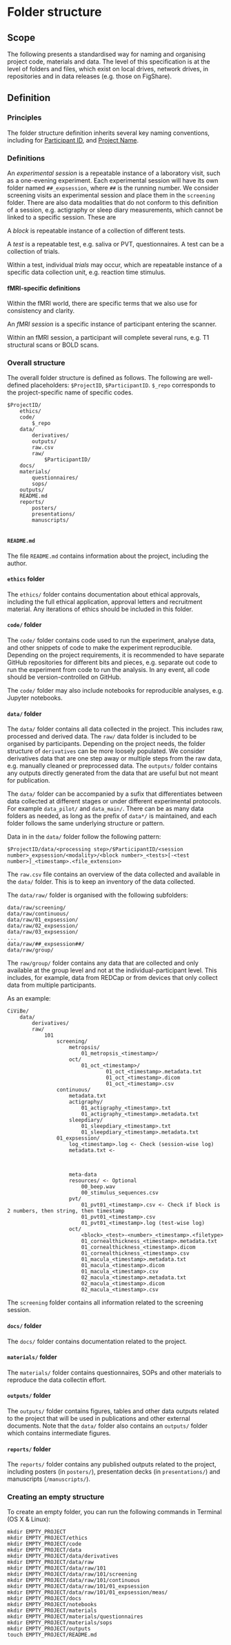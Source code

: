 # Folder structure

## Scope

The following presents a standardised way for naming and organising project code, materials and data. The level of this specification is at the level of folders and files, which exist on local drives, network drives, in repositories and in data releases (e.g. those on FigShare).

## Definition

### Principles

The folder structure definition inherits several key naming conventions, including for [Participant ID](participant_id.md), and [Project Name](project_id.md).

### Definitions

An *experimental session* is a repeatable instance of a laboratory visit, such as a one-evening experiment. Each experimental session will have its own folder named `##_expsession`, where `##` is the running number. We consider screening visits an experimental session and place them in the `screening` folder. There are also data modalities that do not conform to this definition of a session, e.g. actigraphy or sleep diary measurements, which cannot be linked to a specific session. These are 

A *block* is repeatable instance of a collection of different tests.

A *test* is a repeatable test, e.g. saliva or PVT, questionnaires. A test can be a collection of trials.

Within a test, individual *trials* may occur, which are repeatable instance of a specific data collection unit, e.g. reaction time stimulus.

#### fMRI-specific definitions

Within the fMRI world, there are specific terms that we also use for consistency and clarity.

An *fMRI session* is a specific instance of participant entering the scanner.

Within an fMRI session, a participant will complete several runs, e.g. T1 structural scans or BOLD scans.

### Overall structure

The overall folder structure is defined as follows. The following are well-defined placeholders: `$ProjectID`, `$ParticipantID`. `$_repo` corresponds to the project-specific name of specific codes.

```
$ProjectID/
	ethics/
	code/
		$_repo		
	data/
		derivatives/
		outputs/
		raw.csv
		raw/
			$ParticipantID/
	docs/
	materials/
		questionnaires/
		sops/
	outputs/
	README.md
	reports/ 
		posters/
		presentations/
		manuscripts/
  
```

#### `README.md`

The file `README.md` contains information about the project, including the author.

#### `ethics` folder

The `ethics/` folder contains documentation about ethical approvals, including the full ethical application, approval letters and recruitment material. Any iterations of ethics should be included in this folder.

#### `code/` folder

The `code/` folder contains code used to run the experiment, analyse data, and other snippets of code to make the experiment reproducible. Depending on the project requirements, it is recommended to have separate GitHub repositories for different bits and pieces, e.g. separate out code to run the experiment from code to run the analysis. In any event, all code should be version-controlled on GitHub.

The `code/` folder may also include notebooks for reproducible analyses, e.g. Jupyter notebooks.

#### `data/` folder

The `data/` folder contains all data collected in the project. This includes raw, processed and derived data. The `raw/` data folder is included to be organised by participants. Depending on the project needs, the folder structure of `derivatives` can be more loosely populated. We consider derivatives data that are one step away or multiple steps from the raw data, e.g. manually cleaned or preprocessed data. The `outputs/` folder contains any outputs directly generated from the data that are useful but not meant for publication.

The `data/` folder can be accompanied by a sufix that differentiates between data collected at different stages or under different experimental protocols. For example `data_pilot/` and `data_main/`. There can be as many data folders as needed, as long as the prefix of `data*/` is maintained, and each folder follows the same underlying structure or pattern.

Data in in the `data/` folder follow the following pattern:

```
$ProjectID/data/<processing step>/$ParticipantID/<session number>_expsession/<modality>/<block number>_<tests>[-<test number>]_<timestamp>.<file_extension>
```

The `raw.csv` file contains an overview of the data collected and available in the `data/` folder. This is to keep an inventory of the data collected.

The `data/raw/` folder is organised with the following subfolders:

```
data/raw/screening/
data/raw/continuous/
data/raw/01_expsession/
data/raw/02_expsession/
data/raw/03_expsession/
...
data/raw/##_expsession##/
data/raw/group/
```

The `raw/group/` folder contains any data that are collected and only available at the group level and not at the individual-participant level. This includes, for example, data from REDCap or from devices that only collect data from multiple participants.

As an example:

```
CiViBe/
	data/
		derivatives/ 
		raw/
			101
				screening/ 
					metropsis/
						01_metropsis_<timestamp>/
					oct/	
						01_oct_<timestamp>/
								01_oct_<timestamp>.metadata.txt
								01_oct_<timestamp>.dicom
								01_oct_<timestamp>.csv
				continuous/
					metadata.txt
					actigraphy/
						01_actigraphy_<timestamp>.txt
					  	01_actigraphy_<timestamp>.metadata.txt
					sleepdiary/
						01_sleepdiary_<timestamp>.txt
						01_sleepdiary_<timestamp>.metadata.txt
				01_expsession/
					log_<timestamp>.log <- Check (session-wise log)
					metadata.txt <- 
					
					
					
					meta-data
					resources/ <- Optional
						00_beep.wav
						00_stimulus_sequences.csv
					pvt/
						01_pvt01_<timestamp>.csv <- Check if block is 2 numbers, then string, then timestamp
		        		01_pvt01_<timestamp>.csv
						01_pvt01_<timestamp>.log (test-wise log)
					oct/
						<block>_<test>-<number>_<timestamp>.<filetype>		
						01_cornealthickness_<timestamp>.metadata.txt
						01_cornealthickness_<timestamp>.dicom
						01_cornealthickness_<timestamp>.csv
						01_macula_<timestamp>.metadata.txt
						01_macula_<timestamp>.dicom
						01_macula_<timestamp>.csv
						02_macula_<timestamp>.metadata.txt
						02_macula_<timestamp>.dicom
						02_macula_<timestamp>.csv
```


The `screening` folder contains all information related to the screening session. 

#### `docs/` folder 

The `docs/` folder contains documentation related to the project.

#### `materials/` folder 

The `materials/` folder contains questionnaires, SOPs and other materials to reproduce the data collectin effort.

#### `outputs/` folder 

The `outputs/` folder contains figures, tables and other data outputs related to the project that will be used in publications and other external documents. Note that the `data/` folder also contains an `outputs/` folder which contains intermediate figures.

#### `reports/` folder

The `reports/` folder contains any published outputs related to the project, including posters (in `posters/`), presentation decks (in `presentations/`) and manuscripts (`/manuscripts/`).


### Creating an empty structure

To create an empty folder, you can run the following commands in Terminal (OS X & Linux):

```
mkdir EMPTY_PROJECT
mkdir EMPTY_PROJECT/ethics
mkdir EMPTY_PROJECT/code
mkdir EMPTY_PROJECT/data
mkdir EMPTY_PROJECT/data/derivatives
mkdir EMPTY_PROJECT/data/raw
mkdir EMPTY_PROJECT/data/raw/101
mkdir EMPTY_PROJECT/data/raw/101/screening
mkdir EMPTY_PROJECT/data/raw/101/continuous
mkdir EMPTY_PROJECT/data/raw/101/01_expsession
mkdir EMPTY_PROJECT/data/raw/101/01_expsession/meas/
mkdir EMPTY_PROJECT/docs
mkdir EMPTY_PROJECT/notebooks
mkdir EMPTY_PROJECT/materials
mkdir EMPTY_PROJECT/materials/questionnaires
mkdir EMPTY_PROJECT/materials/sops
mkdir EMPTY_PROJECT/outputs
touch EMPTY_PROJECT/README.md
```
